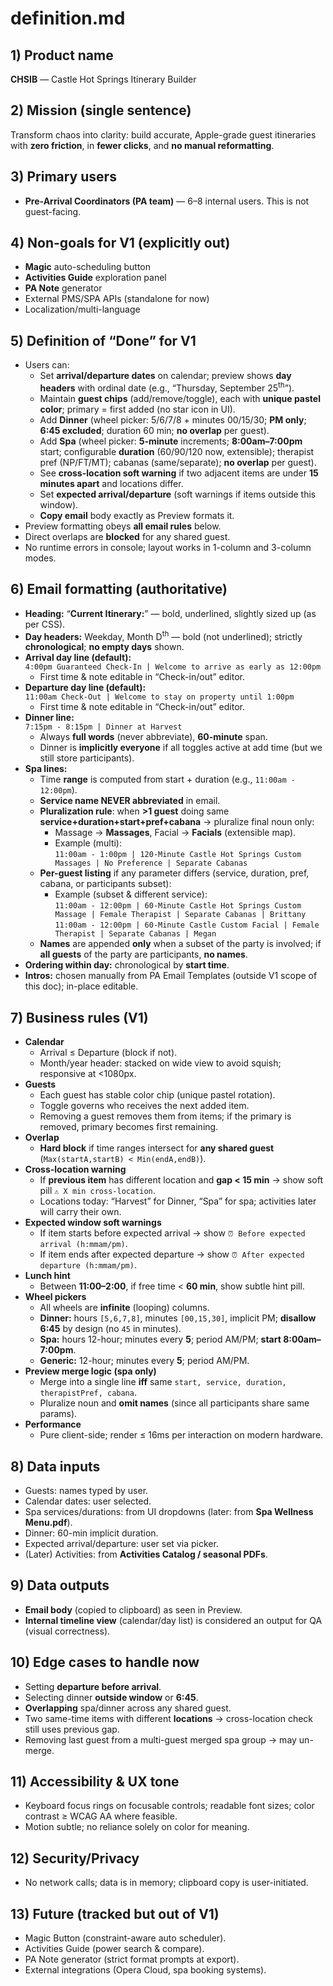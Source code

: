 # definition.md

## 1) Product name
**CHSIB** — Castle Hot Springs Itinerary Builder

## 2) Mission (single sentence)
Transform chaos into clarity: build accurate, Apple-grade guest itineraries with **zero friction**, in **fewer clicks**, and **no manual reformatting**.

## 3) Primary users
- **Pre-Arrival Coordinators (PA team)** — 6–8 internal users. This is not guest-facing.

## 4) Non-goals for V1 (explicitly out)
- **Magic** auto-scheduling button
- **Activities Guide** exploration panel
- **PA Note** generator
- External PMS/SPA APIs (standalone for now)
- Localization/multi-language

## 5) Definition of “Done” for V1
- Users can:
  - Set **arrival/departure dates** on calendar; preview shows **day headers** with ordinal date (e.g., “Thursday, September 25<sup>th</sup>”).
  - Maintain **guest chips** (add/remove/toggle), each with **unique pastel color**; primary = first added (no star icon in UI).
  - Add **Dinner** (wheel picker: 5/6/7/8 + minutes 00/15/30; **PM only**; **6:45 excluded**; duration 60 min; **no overlap** per guest).
  - Add **Spa** (wheel picker: **5-minute** increments; **8:00am–7:00pm** start; configurable **duration** (60/90/120 now, extensible); therapist pref (NP/FT/MT); cabanas (same/separate); **no overlap** per guest).
  - See **cross-location soft warning** if two adjacent items are under **15 minutes apart** and locations differ.
  - Set **expected arrival/departure** (soft warnings if items outside this window).
  - **Copy email** body exactly as Preview formats it.
- Preview formatting obeys **all email rules** below.
- Direct overlaps are **blocked** for any shared guest.
- No runtime errors in console; layout works in 1-column and 3-column modes.

## 6) Email formatting (authoritative)
- **Heading:** “**Current Itinerary:**” — bold, underlined, slightly sized up (as per CSS).
- **Day headers:** Weekday, Month D<sup>th</sup> — bold (not underlined); strictly **chronological**; **no empty days** shown.
- **Arrival day line (default):**  
  `4:00pm Guaranteed Check-In | Welcome to arrive as early as 12:00pm`  
  - First time & note editable in “Check-in/out” editor.
- **Departure day line (default):**  
  `11:00am Check-Out | Welcome to stay on property until 1:00pm`  
  - First time & note editable in “Check-in/out” editor.
- **Dinner line:**  
  `7:15pm - 8:15pm | Dinner at Harvest`  
  - Always **full words** (never abbreviate), **60-minute** span.
  - Dinner is **implicitly everyone** if all toggles active at add time (but we still store participants).
- **Spa lines:**
  - Time **range** is computed from start + duration (e.g., `11:00am - 12:00pm`).
  - **Service name NEVER abbreviated** in email.
  - **Pluralization rule**: when **>1 guest** doing same **service+duration+start+pref+cabana** → pluralize final noun only:  
    - Massage → **Massages**, Facial → **Facials** (extensible map).
    - Example (multi):  
      `11:00am - 1:00pm | 120-Minute Castle Hot Springs Custom Massages | No Preference | Separate Cabanas`
  - **Per-guest listing** if any parameter differs (service, duration, pref, cabana, or participants subset):  
    - Example (subset & different service):  
      `11:00am - 12:00pm | 60-Minute Castle Hot Springs Custom Massage | Female Therapist | Separate Cabanas | Brittany`  
      `11:00am - 12:00pm | 60-Minute Castle Custom Facial | Female Therapist | Separate Cabanas | Megan`
  - **Names** are appended **only** when a subset of the party is involved; if **all guests** of the party are participants, **no names**.
- **Ordering within day:** chronological by **start time**.
- **Intros:** chosen manually from PA Email Templates (outside V1 scope of this doc); in-place editable.

## 7) Business rules (V1)
- **Calendar**
  - Arrival ≤ Departure (block if not).
  - Month/year header: stacked on wide view to avoid squish; responsive at <1080px.
- **Guests**
  - Each guest has stable color chip (unique pastel rotation).
  - Toggle governs who receives the next added item.
  - Removing a guest removes them from items; if the primary is removed, primary becomes first remaining.
- **Overlap**
  - **Hard block** if time ranges intersect for **any shared guest** (`Max(startA,startB) < Min(endA,endB)`).
- **Cross-location warning**
  - If **previous item** has different location and **gap < 15 min** → show soft pill `⚠ X min cross-location`.
  - Locations today: “Harvest” for Dinner, “Spa” for spa; activities later will carry their own.
- **Expected window soft warnings**
  - If item starts before expected arrival → show `⏰ Before expected arrival (h:mmam/pm)`.
  - If item ends after expected departure → show `⏰ After expected departure (h:mmam/pm)`.
- **Lunch hint**
  - Between **11:00–2:00**, if free time < **60 min**, show subtle hint pill.
- **Wheel pickers**
  - All wheels are **infinite** (looping) columns.
  - **Dinner:** hours `[5,6,7,8]`, minutes `[00,15,30]`, implicit PM; **disallow 6:45** by design (no `45` in minutes).
  - **Spa:** hours 12-hour; minutes every **5**; period AM/PM; **start 8:00am–7:00pm**.
  - **Generic:** 12-hour; minutes every **5**; period AM/PM.
- **Preview merge logic (spa only)**
  - Merge into a single line **iff** same `start, service, duration, therapistPref, cabana`.
  - Pluralize noun and **omit names** (since all participants share same params).
- **Performance**
  - Pure client-side; render ≤ 16ms per interaction on modern hardware.

## 8) Data inputs
- Guests: names typed by user.
- Calendar dates: user selected.
- Spa services/durations: from UI dropdowns (later: from **Spa Wellness Menu.pdf**).
- Dinner: 60-min implicit duration.
- Expected arrival/departure: user set via picker.
- (Later) Activities: from **Activities Catalog / seasonal PDFs**.

## 9) Data outputs
- **Email body** (copied to clipboard) as seen in Preview.
- **Internal timeline view** (calendar/day list) is considered an output for QA (visual correctness).

## 10) Edge cases to handle now
- Setting **departure before arrival**.
- Selecting dinner **outside window** or **6:45**.
- **Overlapping** spa/dinner across any shared guest.
- Two same-time items with different **locations** → cross-location check still uses previous gap.
- Removing last guest from a multi-guest merged spa group → may un-merge.

## 11) Accessibility & UX tone
- Keyboard focus rings on focusable controls; readable font sizes; color contrast ≥ WCAG AA where feasible.
- Motion subtle; no reliance solely on color for meaning.

## 12) Security/Privacy
- No network calls; data is in memory; clipboard copy is user-initiated.

## 13) Future (tracked but out of V1)
- Magic Button (constraint-aware auto scheduler).
- Activities Guide (power search & compare).
- PA Note generator (strict format prompts at export).
- External integrations (Opera Cloud, spa booking systems).